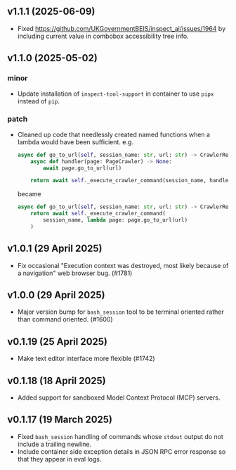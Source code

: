 ## v1.1.1 (2025-06-09)

-   Fixed https://github.com/UKGovernmentBEIS/inspect_ai/issues/1964 by including current value in combobox accessibility tree info.

## v1.1.0 (2025-05-02)

### minor

-   Update installation of `inspect-tool-support` in container to use `pipx` instead of `pip`.

### patch

-   Cleaned up code that needlessly created named functions when a lambda would have been sufficient. e.g.

    ```python
    async def go_to_url(self, session_name: str, url: str) -> CrawlerResult:
        async def handler(page: PageCrawler) -> None:
            await page.go_to_url(url)

        return await self._execute_crawler_command(session_name, handler)
    ```

    became

    ```python
    async def go_to_url(self, session_name: str, url: str) -> CrawlerResult:
        return await self._execute_crawler_command(
            session_name, lambda page: page.go_to_url(url)
        )
    ```

## v1.0.1 (29 April 2025)

-   Fix occasional "Execution context was destroyed, most likely because of a navigation" web browser bug. (#1781)

## v1.0.0 (29 April 2025)

-   Major version bump for `bash_session` tool to be terminal oriented rather than command oriented. (#1600)

## v0.1.19 (25 April 2025)

-   Make text editor interface more flexible (#1742)

## v0.1.18 (18 April 2025)

-   Added support for sandboxed Model Context Protocol (MCP) servers.

## v0.1.17 (19 March 2025)

-   Fixed `bash_session` handling of commands whose `stdout` output do not include a trailing newline.
-   Include container side exception details in JSON RPC error response so that they appear in eval logs.
